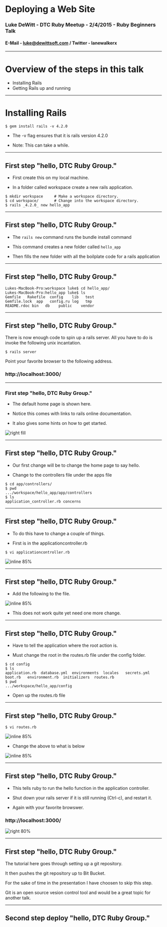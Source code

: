 # Deploying a Web Site

### Luke DeWitt - DTC Ruby Meetup - 2/4/2015 - Ruby Beginners Talk

#### E-Mail - luke@dewittsoft.com / Twitter - lanewalkerx

---

# Overview of the steps in this talk

- Installing Rails
- Getting Rails up and running

---

# Installing Rails

```$ gem install rails -v 4.2.0```

- The -v flag ensures that it is rails version 4.2.0

- Note: This can take a while.

---

## First step "hello, DTC Ruby Group."

- First create this on my local machine.

- In a folder called workspace create a new rails application.

```
$ mkdir workspace     # Make a workspace directory.
$ cd workspace/       # Change into the workspace directory.
$ rails _4.2.0_ new hello_app
```

---

## First step "hello, DTC Ruby Group."

- The ```rails new``` command runs the bundle install command

- This command creates a new folder called ```hello_app```

- Then fills the new folder with all the boilplate code for a rails application

---

## First step "hello, DTC Ruby Group."

```
Lukes-MacBook-Pro:workspace luke$ cd hello_app/
Lukes-MacBook-Pro:hello_app luke$ ls
Gemfile   Rakefile  config    lib   test
Gemfile.lock  app   config.ru log   tmp
README.rdoc bin   db    public    vendor
```

---

## First step "hello, DTC Ruby Group."

There is now enough code to spin up a rails server.  All you have to do is invoke the following unix incantation.

```$ rails server```

Point your favorite browser to the following address.

### http://localhost:3000/

---

### First step "hello, DTC Ruby Group."

- The default home page is shown here.

- Notice this comes with links to rails online documentation.

- It also gives some hints on how to get started.

![right fill](rails-default-screen.png)

---

## First step "hello, DTC Ruby Group."

- Our first change will be to change the home page to say hello.

- Change to the controllers file under the apps file

```
$ cd app/controllers/
$ pwd
.../workspace/hello_app/app/controllers
$ ls
application_controller.rb concerns
```

---

## First step "hello, DTC Ruby Group."

- To do this have to change a couple of things.

- First is in the applicationcontroller.rb

```$ vi applicationcontroller.rb```

![inline 85%](default-applicationcontroller.png)

---

## First step "hello, DTC Ruby Group."

- Add the following to the file.

![inline 85%](modified-applicationcontroller.png)

- This does not work quite yet need one more change.

---

## First step "hello, DTC Ruby Group."

- Have to tell the application where the root action is.

- Must change the root in the routes.rb file under the config folder.

```
$ cd config
$ ls
application.rb  database.yml  environments  locales   secrets.yml
boot.rb   environment.rb  initializers  routes.rb
$ pwd
.../workspace/hello_app/config
```

- Open up the routes.rb file

---

## First step "hello, DTC Ruby Group."

```$ vi routes.rb```

![inline 85%](default-route.png)

- Change the above to what is below

![inline 85%](modified-route.png)

---

## First step "hello, DTC Ruby Group."

- This tells ruby to run the hello function in the application controller.

- Shut down your rails server if it is still running (Ctrl-c), and restart it.

- Again with your favorite browswer.

### http://localhost:3000/

![right 80%](hello-page.png)

---

## First step "hello, DTC Ruby Group."

The tutorial here goes through setting up a git repository.

It then pushes the git repository up to Bit Bucket.

For the sake of time in the presentation I have choosen to skip this step.

Git is an open source vesion control tool and would be a great topic for another talk.

---

## Second step deploy "hello, DTC Ruby Group."



